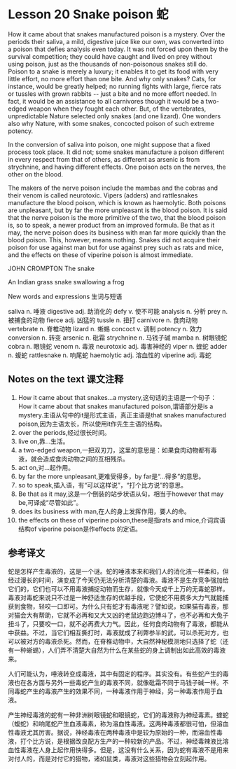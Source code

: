 # Lesson 20 Snake poison 蛇
How it came about that snakes manufactured poison is a mystery. Over the periods their saliva, a mild, digestive juice like our own, was converted into a poison that defies analysis even today. It was not forced upon them by the survival competition; they could have caught and lived on prey without using poison, just as the thousands of non-poisonous snakes still do. Poison to a snake is merely a luxury; it enables it to get its food with very little effort, no more effort than one bite. And why only snakes? Cats, for instance, would be greatly helped; no running fights with large, fierce rats or tussles with grown rabbits -- just a bite and no more effort needed. In fact, it would be an assistance to all carnivores though it would be a two-edged weapon when they fought each other. But, of the vertebrates, unpredictable Nature selected only snakes (and one lizard). One wonders also why Nature, with some snakes, concocted poison of such extreme potency.

In the conversion of saliva into poison, one might suppose that a fixed process took place. It did not; some snakes manufacture a poison different in every respect from that of others, as different as arsenic is from strychnine, and having different effects. One poison acts on the nerves, the other on the blood.

The makers of the nerve poison include the mambas and the cobras and their venom is called neurotoxic. Vipers (adders) and rattlesnakes manufacture the blood poison, which is known as haemolytic. Both poisons are unpleasant, but by far the more unpleasant is the blood poison. It is said that the nerve poison is the more primitive of the two, that the blood poison is, so to speak, a newer product from an improved formula. Be that as it may, the nerve poison does its business with man far more quickly than the blood poison. This, however, means nothing. Snakes did not acquire their poison for use against man but for use against prey such as rats and mice, and the effects on these of viperine poison is almost immediate.

JOHN CROMPTON The snake
	
	
An Indian grass snake swallowing a frog

New words and expressions 生词与短语

saliva n. 唾液
digestive adj. 助消化的
defy v. 使不可能
analysis n. 分析
prey n. 被捕食的动物
fierce adj. 凶猛的
tussle n. 扭打
carnivore n. 食肉动物
vertebrate n. 脊椎动物
lizard n. 蜥蜴
concoct v. 调制
potency n. 效力
conversion n. 转变
arsenic n. 砒霜
strychnine n. 马钱子碱
mamba n. 树眼镜蛇
cobra n. 眼镜蛇
venom n. 毒液
neurotoxic adj. 毒害神经的
viper n. 蝰蛇
adder n. 蝮蛇
rattlesnake n. 响尾蛇
haemolytic adj. 溶血性的
viperine adj. 毒蛇

## Notes on the text 课文注释

1. How it came about that snakes...a mystery,这句话的主语是一个句子：How it came about that snakes manufactured poison,谓语部分是is a mystery.主语从句中的it是形式主语，真正主语是that snakes manufactured poison,因为主语太长，所以使用it作先生主语的结构。
2. over the periods,经过很长时间。
3. live on,靠...生活。
4. a two-edged weapon,一把双刃刀，这里的意思是：如果食肉动物都有毒液，就会造成食肉动物之间的互相残杀。
5. act on,对...起作用。
6. by far the more unpleasant,更难受得多，by far是“...得多”的意思。
7. so to speak,插入语，有“可以这样说”，“打个比方说”的意思。
8. Be that as it may,这是一个倒装的站步状语从句，相当于however that may be,可译成“尽管如此”。
9. does its business with man,在人的身上发挥作用，要人的命。
10. the effects on these of viperine poison,these是指rats and mice,介词宾语结构of viperine poison是作effects 的定语。

## 参考译文

蛇是怎样产生毒液的，这是一个谜。蛇的唾液本来和我们人的消化液一样柔和，但经过漫长的时间，演变成了今天仍无法分析清楚的毒液。毒液不是生存竞争强加给它们的，它们也可以不用毒液捕捉动物而生存，就像今天成千上万的无毒蛇那样。毒液对毒蛇来说只不过是一种舒适生存的优越手段，它使蛇不用费多大力气就能捕获到食物，轻咬一口即可。为什么只有蛇才有毒液呢？譬如说，如果猫有毒液，那对猫会大有帮助，它就不必再和又大又凶的老鼠边跑边博斗了，也不必再和大兔子扭斗了，只要咬一口，就不必再费大力气。因此，任何食肉动物有了毒液，都能从中获益。不过，当它们相互撕打时，毒液就成了利弊参半的武，可以杀死对方，也可以被对方的毒液杀死。然而，在脊椎动物中，大自然神秘模测地只选择了蛇（还有一种蜥蜴），人们弄不清楚大自然为什么在某些蛇的身上调制出如此高效的毒液来。

人们可能认为，唾液转变成毒液，其中有固定的程序。其实没有。有些蛇产生的毒液也在各方面与另外一些毒蛇产生的毒液不同，就像砒霜不同于马钱子碱一样。不同毒蛇产生的毒液产生的效果不同，一种毒液作用于神经，另一种毒液作用于血液。

产生神经毒液的蛇有一种非洲树眼镜蛇和眼镜蛇，它们的毒液称为神经毒素。蝰蛇（蝮蛇）和响尾蛇产生血液毒素，称为溶血性毒液。这两种毒液都很可怕，但溶血性毒液尤其厉害。据说，神经毒液在两种毒液中是较为原始的一种，而溶血性毒液，打个比方说，是根据改良配方生产的一种较新的产品。不过，神经毒辣液比溶血性毒液在人身上起作用快得多。但是，这没有什么关系，因为蛇有毒液不是用来对付人的，而是对付它的猎物，诸如鼠类，毒液对这些猎物会立刻起作用。
